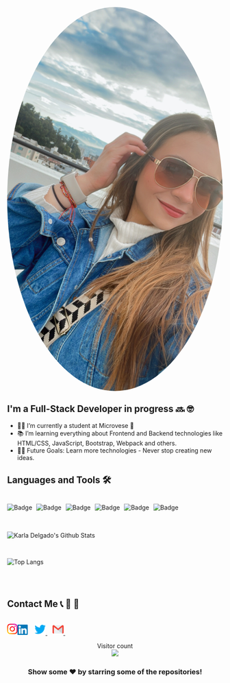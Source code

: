 

<img align="center" alt="Avatar" style="border-radius: 50%" src="multimedia/Profile_pic_informal.JPG" />

<br>

## I'm a Full-Stack Developer in progress :soon: 	:nerd_face:

- 👨‍💻 I’m currently a student at Microvese :purple_heart:
- 📚 I’m learning everything about Frontend and Backend technologies like HTML/CSS, JavaScript, Bootstrap, Webpack and others.
- 💪🏼 Future Goals: Learn more technologies - Never stop creating new ideas.

## Languages and Tools 🛠 

<br>
<img alt="Badge" style="float: left; margin-right: 10px;"  src="https://img.shields.io/badge/html5%20-%23E34F26.svg?&style=for-the-badge&logo=html5&logoColor=white"/>    
<img alt="Badge" style="float: left; margin-right: 10px;"  src="https://img.shields.io/badge/css3%20-%231572B6.svg?&style=for-the-badge&logo=css3&logoColor=white"/>    
<img alt="Badge" style="float: left; margin-right: 10px;"  src="https://img.shields.io/badge/javascript%20-%23323330.svg?&style=for-the-badge&logo=javascript&logoColor=%23F7DF1E"/>    
<img alt="Badge" style="float: left; margin-right: 10px;"  src="https://img.shields.io/badge/node.js%20-%2343853D.svg?&style=for-the-badge&logo=node.js&logoColor=white"/>    
<img alt="Badge" style="float: left; margin-right: 10px;"  src="https://img.shields.io/badge/bootstrap%20-%23563D7C.svg?&style=for-the-badge&logo=bootstrap&logoColor=white"/> 

<img alt="Badge" style="float: left; margin-right: 10px;"  src="https://img.shields.io/badge/git%20-%23F05033.svg?&style=for-the-badge&logo=git&logoColor=white"/>    

<br>

<br>

<br>

![Karla Delgado's Github Stats](https://github-readme-stats.vercel.app/api?username=karlavdelgadof&count_private=true&show_icons=true&theme=radical&include_all_commits=true)

<br>

![Top Langs](https://github-readme-stats.vercel.app/api/top-langs/?username=karlavdelgadof&theme=radical)


<br>

<br>

##  Contact Me :telephone_receiver:	:speech_balloon: :bust_in_silhouette:
<br>
  <a href="https://www.linkedin.com/in/karla-delgado-613a32239/"><img  alt="Karla Delgado | Linkedin" width="24px" src="./multimedia/Linkedin.svg"/></a> &nbsp;&nbsp;
  <a href="https://twitter.com/karlavdelgadof">
    <img alt="Karla Delgado | Twitter" width="26px" src="./multimedia/Twitter.svg"/>
  </a> &nbsp;&nbsp;
  <a href="mailto:karlavdelgadof@gmail.com">
    <img  alt="Karla Delgado | Gmail" width="26px" src="./multimedia/Gmail.svg"/>
  </a> &nbsp;&nbsp;
  <a href="https://www.instagram.com/karlavdelgadof/">
    <img align="left" alt="Karla Delgado | Instagram" width="24px" src="./multimedia/Instagram.svg"/>
  </a> &nbsp;&nbsp;


<p align="center"> 
  Visitor count<br>
  <img src="https://profile-counter.glitch.me/karlavdelgadof/count.svg" />
</p>


<div align="center">

### Show some ❤️ by starring some of the repositories!

</div>


